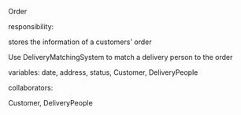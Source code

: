 Order

responsibility:

stores the information of a customers' order

Use DeliveryMatchingSystem to match a delivery person to the order

variables: date, address, status, Customer, DeliveryPeople

collaborators:

Customer, DeliveryPeople


